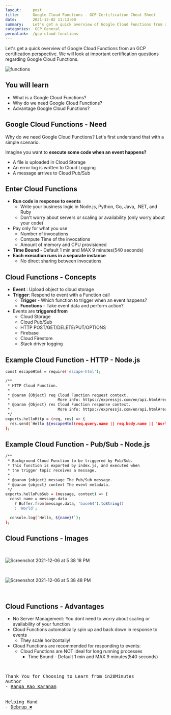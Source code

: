 ```yaml
---
layout:     post
title:      Google Cloud Functions - GCP Certification Cheat Sheet
date:       2021-12-02 11:13:00
summary:    Let's get a quick overview of Google Cloud Functions from an GCP certification perspective. We will look at important certification questions regarding Google Cloud Functions.
categories:  GCP_General
permalink:  /gcp-cloud-functions
---
```


Let's get a quick overview of Google Cloud Functions from an GCP certification perspective. We will look at important certification questions regarding Google Cloud Functions.

![functions](https://user-images.githubusercontent.com/57451228/144843382-f39261ea-fb00-4657-8d98-84b1ca983493.png)


## You will learn
- What is a Google Cloud Functions?
- Why do we need Google Cloud Functions?
- Advantage Google Cloud Functions?

## Google Cloud Functions - Need

Why do we need Google Cloud Functions?
Let's first understand that with a simple scenario.

Imagine you want to **execute some code when an event happens?**
- A file is uploaded in Cloud Storage
- An error log is written to Cloud Logging
- A message arrives to Cloud Pub/Sub

## Enter Cloud Functions
- **Run code in response to events**
  - Write your business logic in Node.js, Python, Go, Java, .NET, and Ruby
  - Don't worry about servers or scaling or availability (only worry about your code)
- Pay only for what you use
  - Number of invocations
  - Compute Time of the invocations
  - Amount of memory and CPU provisioned
- **Time Bound** - Default 1 min and MAX 9 minutes(540 seconds)
- **Each execution runs in a separate instance**
  - No direct sharing between invocations

## Cloud Functions - Concepts

- **Event** : Upload object to cloud storage
- **Trigger**: Respond to event with a Function call
  - **Trigger** - Which function to trigger when an event happens?
  - **Functions** - Take event data and perform action?
- Events are **triggered from**
  - Cloud Storage
  - Cloud Pub/Sub
  - HTTP POST/GET/DELETE/PUT/OPTIONS
  - Firebase
  - Cloud Firestore
  - Stack driver logging

## Example Cloud Function - HTTP - Node.js

```sh
const escapeHtml = require('escape-html');

/**
 * HTTP Cloud Function.
 *
 * @param {Object} req Cloud Function request context.
 *                     More info: https://expressjs.com/en/api.html#req
 * @param {Object} res Cloud Function response context.
 *                     More info: https://expressjs.com/en/api.html#res
 */
exports.helloHttp = (req, res) => {
  res.send(`Hello ${escapeHtml(req.query.name || req.body.name || 'World')}!`);
};
```

## Example Cloud Function - Pub/Sub - Node.js

```sh
/**
 * Background Cloud Function to be triggered by Pub/Sub.
 * This function is exported by index.js, and executed when
 * the trigger topic receives a message.
 *
 * @param {object} message The Pub/Sub message.
 * @param {object} context The event metadata.
 */
exports.helloPubSub = (message, context) => {
  const name = message.data
    ? Buffer.from(message.data, 'base64').toString()
    : 'World';

  console.log(`Hello, ${name}!`);
};
```
## Cloud Functions - Images
<BR/>

![Screenshot 2021-12-06 at 5 38 18 PM](https://user-images.githubusercontent.com/57451228/144843637-cbcadf25-a3f7-438d-9951-9e254c281828.png)

<BR/>


![Screenshot 2021-12-06 at 5 38 48 PM](https://user-images.githubusercontent.com/57451228/144843655-fc252fd5-8d17-4091-a158-321e3313fd48.png)

<BR/>

## Cloud Functions - Advantages

- No Server Management: You dont need to worry about scaling or availability of your function
- Cloud Functions automatically spin up and back down in response to events
  - They scale horizontally!
- Cloud Functions are recommended for responding to events:
  - Cloud Functions are NOT ideal for long running processes
    - Time Bound - Default 1 min and MAX 9 minutes(540 seconds)

<BR/>


<pre>
Thank You for Choosing to Learn from in28Minutes
Author
- <a href="https://www.linkedin.com/in/rangakaranam/">Ranga Rao Karanam</a>
<br/>
Helping Hand
- <a href="https://www.linkedin.com/in/debrup-365/">Debrup ❤️</a>
</pre>
